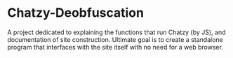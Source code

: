 # Chatzy-Deobfuscation
A project dedicated to explaining the functions that run Chatzy (by JS), and documentation of site construction. Ultimate goal is to create a standalone program that interfaces with the site itself with no need for a web browser.
